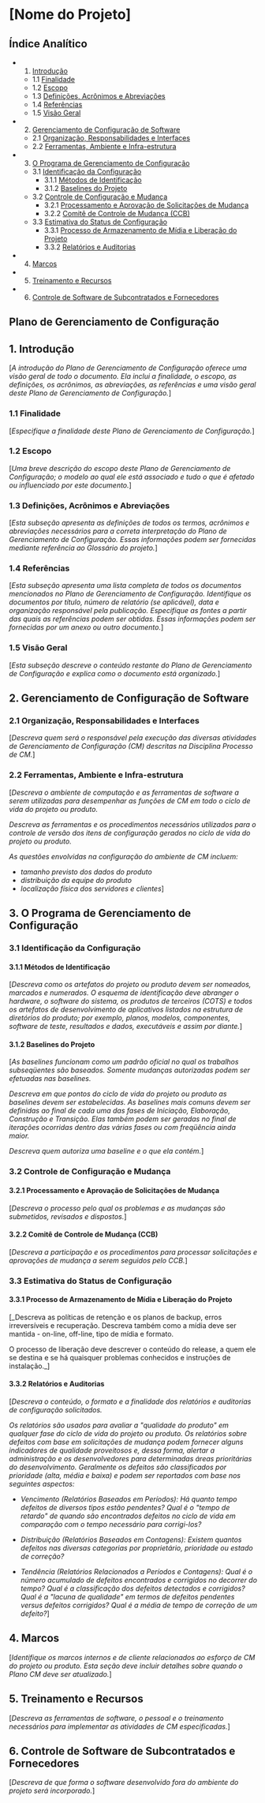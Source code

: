 <!-- Template do Plano de Gerenciamento de Configuração de Software versão em Markdown-->
[Nome do Projeto]
===================

Índice Analítico
----------------

* 1. [Introdução](#1-introdução)
    * 1.1 [Finalidade](#11-finalidade)
    * 1.2 [Escopo](#12-escopo)
    * 1.3 [Definições, Acrônimos e Abreviações](#13-definições-acrônimos-e-abreviações)
    * 1.4 [Referências](#14-referências)
    * 1.5 [Visão Geral](#15-visão-geral)
* 2. [Gerenciamento de Configuração de Software](#2-gerenciamento-de-configuração-de-software)
    * 2.1 [Organização, Responsabilidades e Interfaces](#21-organização-responsabilidades-e-interfaces)
    * 2.2 [Ferramentas, Ambiente e Infra-estrutura](#22-ferramentas-ambiente-e-infra-estrutura)
* 3. [O Programa de Gerenciamento de Configuração](#3-o-programa-de-gerenciamento-de-configuração)
    * 3.1 [Identificação da Configuração](#31-identificação-da-configuração)
        * 3.1.1 [Métodos de Identificação](#311-métodos-de-identificação)
        * 3.1.2 [Baselines do Projeto](#312-baselines-do-projeto)
    * 3.2 [Controle de Configuração e Mudança](#32-controle-de-configuração-e-mudança)
        * 3.2.1 [Processamento e Aprovação de Solicitações de Mudança](#321-processamento-e-aprovação-de-solicitações-de-mudança)
        * 3.2.2 [Comitê de Controle de Mudança (CCB)](#322-comitê-de-controle-de-mudança-ccb)
    * 3.3 [Estimativa do Status de Configuração](#33-estimativa-do-status-de-configuração)
        * 3.3.1 [Processo de Armazenamento de Mídia e Liberação do Projeto](#331-processo-de-armazenamento-de-mídia-e-liberação-do-projeto)
        * 3.3.2 [Relatórios e Auditorias](#332-relatórios-e-auditorias)
* 4. [Marcos](#4-marcos)
* 5. [Treinamento e Recursos](#5-treinamento-e-recursos)
* 6. [Controle de Software de Subcontratados e Fornecedores](#6-controle-de-software-de-subcontratados-e-fornecedores)

Plano de Gerenciamento de Configuração
--------------------------------------

## 1. Introdução

[_A introdução do Plano de Gerenciamento de Configuração  oferece uma visão geral de todo o documento. Ela inclui a finalidade, o escopo, as definições, os acrônimos, as abreviações, as referências e uma visão geral deste Plano de Gerenciamento de Configuração._]

### 1.1 Finalidade

[_Especifique a finalidade deste Plano de Gerenciamento de Configuração._]

### 1.2 Escopo

[_Uma breve descrição do escopo deste Plano de Gerenciamento de Configuração; o modelo ao qual ele está associado e tudo o que é afetado ou influenciado por este documento._]

### 1.3 Definições, Acrônimos e Abreviações

[_Esta subseção apresenta as definições de todos os termos, acrônimos e abreviações necessários para a correta interpretação do Plano de Gerenciamento de Configuração.  Essas informações podem ser fornecidas mediante referência ao Glossário do projeto._]

### 1.4 Referências

[_Esta subseção apresenta uma lista completa de todos os documentos mencionados no Plano de Gerenciamento de Configuração. Identifique os documentos por título, número de relatório (se aplicável), data e organização responsável pela publicação. Especifique as fontes a partir das quais as referências podem ser obtidas. Essas informações podem ser fornecidas por um anexo ou outro documento._]

### 1.5 Visão Geral

[_Esta subseção descreve o conteúdo restante do Plano de Gerenciamento de Configuração e explica como o documento está organizado._]

## 2. Gerenciamento de Configuração de Software

### 2.1 Organização, Responsabilidades e Interfaces

[_Descreva quem será o responsável pela execução das diversas atividades de Gerenciamento de Configuração (CM) descritas na Disciplina Processo de CM._]

### 2.2 Ferramentas, Ambiente e Infra-estrutura

[_Descreva o ambiente de computação e as ferramentas de software a serem utilizadas para desempenhar as funções de CM em todo o ciclo de vida do projeto ou produto._

_Descreva as ferramentas e os procedimentos necessários utilizados para o controle de versão dos itens de configuração gerados no ciclo de vida do projeto ou produto._

_As questões envolvidas na configuração do ambiente de CM incluem:_
-	_tamanho previsto dos dados do produto_
-	_distribuição da equipe do produto_
-	_localização física dos servidores e clientes_]

## 3. O Programa de Gerenciamento de Configuração

### 3.1 Identificação da Configuração

#### 3.1.1 Métodos de Identificação

[_Descreva como os artefatos do projeto ou produto devem ser nomeados, marcados e numerados. O esquema de identificação deve abranger o hardware, o software do sistema, os produtos de terceiros (COTS) e todos os artefatos de desenvolvimento de aplicativos listados na estrutura de diretórios do produto; por exemplo, planos, modelos, componentes, software de teste, resultados e dados, executáveis e assim por diante._]

#### 3.1.2 Baselines do Projeto

[_As baselines funcionam como um padrão oficial no qual os trabalhos subseqüentes são baseados. Somente mudanças autorizadas podem ser efetuadas nas baselines._

_Descreva em que pontos do ciclo de vida do projeto ou produto as baselines devem ser estabelecidas. As baselines mais comuns devem ser definidas ao final de cada uma das fases de Iniciação, Elaboração, Construção e Transição. Elas também podem ser geradas no final de iterações ocorridas dentro das várias fases ou com freqüência ainda maior._

_Descreva quem autoriza uma baseline e o que ela contém._]

### 3.2 Controle de Configuração e Mudança

#### 3.2.1 Processamento e Aprovação de Solicitações de Mudança

[_Descreva o processo pelo qual os problemas e as mudanças são submetidos, revisados e dispostos._]

#### 3.2.2 Comitê de Controle de Mudança (CCB)

[_Descreva a participação e os procedimentos para processar solicitações e aprovações de mudança a serem seguidos pelo CCB._]

### 3.3 Estimativa do Status de Configuração

#### 3.3.1 Processo de Armazenamento de Mídia e Liberação do Projeto

[_Descreva as políticas de retenção e os planos de backup, erros irreversíveis e recuperação. Descreva também como a mídia deve ser mantida - on-line, off-line, tipo de mídia e formato.

O processo de liberação deve descrever o conteúdo do release, a quem ele se destina e se há quaisquer problemas conhecidos e instruções de instalação._]

#### 3.3.2 Relatórios e Auditorias

[_Descreva o conteúdo, o formato e a finalidade dos relatórios e auditorias de configuração solicitados._

_Os relatórios são usados para avaliar a "qualidade do produto" em qualquer fase do ciclo de vida do projeto ou produto. Os relatórios sobre defeitos com base em solicitações de mudança podem fornecer alguns indicadores de qualidade proveitosos e, dessa forma, alertar a administração e os desenvolvedores para determinadas áreas prioritárias do desenvolvimento. Geralmente os defeitos são classificados por prioridade (alta, média e baixa) e podem ser reportados com base nos seguintes aspectos:_

-	_Vencimento (Relatórios Baseados em Períodos): Há quanto tempo defeitos de diversos tipos estão pendentes? Qual é o "tempo de retardo" de quando são encontrados defeitos no ciclo de vida em comparação com o tempo necessário para corrigi-los?_

-	_Distribuição (Relatórios Baseados em Contagens): Existem quantos defeitos nas diversas categorias por proprietário, prioridade ou estado de correção?_

-	_Tendência (Relatórios Relacionados a Períodos e Contagens): Qual é o número acumulado de defeitos encontrados e corrigidos no decorrer do tempo? Qual é a classificação dos defeitos detectados e corrigidos? Qual é a "lacuna de qualidade" em termos de defeitos pendentes versus defeitos corrigidos? Qual é a média de tempo de correção de um defeito?_]

## 4. Marcos

[_Identifique os marcos internos e de cliente relacionados ao esforço de CM do projeto ou produto. Esta seção deve incluir detalhes sobre quando o Plano CM deve ser atualizado._]

## 5. Treinamento e Recursos

[_Descreva as ferramentas de software, o pessoal e o treinamento necessários para implementar as atividades de CM especificadas._]

## 6. Controle de Software de Subcontratados e Fornecedores

[_Descreva de que forma o software desenvolvido fora do ambiente do projeto será incorporado._]

